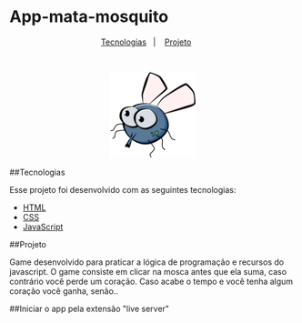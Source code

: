 # App-mata-mosquito

<p align="center">
  <a href="#-tecnologias">Tecnologias</a>&nbsp;&nbsp;&nbsp;|&nbsp;&nbsp;&nbsp;
  <a href="#-projeto">Projeto</a>&nbsp;&nbsp;&nbsp;&nbsp;&nbsp;&nbsp;
</p>

<br>

<p align="center"> <img width="150" height="150" src="./imagens/mosca.png"/></p>

##Tecnologias

Esse projeto foi desenvolvido com as seguintes tecnologias:

- [HTML](https://developer.mozilla.org/pt-BR/docs/Web/HTML)
- [CSS](https://developer.mozilla.org/pt-BR/docs/Web/CSS)
- [JavaScript](https://developer.mozilla.org/pt-BR/docs/Web/JavaScript)

##Projeto

Game desenvolvido para praticar a lógica de programação e recursos do javascript. O game consiste em clicar na mosca antes que ela suma, caso contrário você perde um coração. Caso acabe o tempo e você tenha algum coração você ganha, senão..

##Iniciar o app pela extensão "live server"
